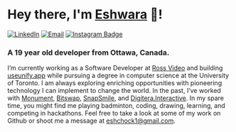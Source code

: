 # Hey there, I'm [Eshwara](https://eshwara.ca/) 👋!
[![LinkedIn](https://img.shields.io/badge/LinkedIn-blue?style=flat&logo=Linkedin&logoColor=white&link=https://www.linkedin.com/in/eshwara-chock-b07bb11b2/)](https://www.linkedin.com/in/eshwara-chock/) 
[![Email](https://img.shields.io/badge/eshchock1@gmail.com-ea4335?style=flat&logo=Gmail&logoColor=white&link=mailto:eshchock1@gmail.com)](mailto:eshchock1@gmail.com) 
[![Instagram Badge](https://img.shields.io/badge/@eshwara_chock-f5307d?style=flat-square&logo=Instagram&logoColor=white)](https://www.instagram.com/eshwara_chock/)

### A 19 year old developer from Ottawa, Canada.

I’m currently working as a Software Developer at [Ross Video](https://www.rossvideo.com/) and building [useunify.app](https://www.useunify.app/) while pursuing a degree in computer science at the University of Toronto. I am always exploring enriching opportunities with pioneering technology I can implement to change the world. In the past, I’ve worked with  [Monument](https://monument.app/), [Bitswap](https://bitswap.network/), [SnapSmile](https://www.snapsmile.io/), and [Digitera.Interactive](https://digitera.agency/). In my spare time, you might find me playing badminton, coding, drawing, learning, and competing in hackathons. Feel free to take a look at some of my work on Github or shoot me a message at eshchock1@gmail.com.
